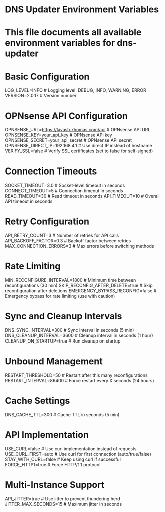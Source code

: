 # DNS Updater Environment Variables
# This file documents all available environment variables for dns-updater

# Basic Configuration
LOG_LEVEL=INFO                             # Logging level: DEBUG, INFO, WARNING, ERROR
VERSION=2.0.17                             # Version number

# OPNsense API Configuration
OPNSENSE_URL=https://lavash.7homas.com/api  # OPNsense API URL
OPNSENSE_KEY=your_api_key                  # OPNsense API key
OPNSENSE_SECRET=your_api_secret            # OPNsense API secret
OPNSENSE_DIRECT_IP=192.168.4.1             # Use direct IP instead of hostname
VERIFY_SSL=false                           # Verify SSL certificates (set to false for self-signed)

# Connection Timeouts
SOCKET_TIMEOUT=3.0                         # Socket-level timeout in seconds
CONNECT_TIMEOUT=5                          # Connection timeout in seconds
READ_TIMEOUT=30                            # Read timeout in seconds
API_TIMEOUT=10                             # Overall API timeout in seconds

# Retry Configuration
API_RETRY_COUNT=3                          # Number of retries for API calls
API_BACKOFF_FACTOR=0.3                     # Backoff factor between retries
MAX_CONNECTION_ERRORS=3                    # Max errors before switching methods

# Rate Limiting
MIN_RECONFIGURE_INTERVAL=1800              # Minimum time between reconfigurations (30 min)
SKIP_RECONFIG_AFTER_DELETE=true            # Skip reconfiguration after deletions
EMERGENCY_BYPASS_RECONFIG=false            # Emergency bypass for rate limiting (use with caution)

# Sync and Cleanup Intervals
DNS_SYNC_INTERVAL=300                      # Sync interval in seconds (5 min)
DNS_CLEANUP_INTERVAL=3600                  # Cleanup interval in seconds (1 hour)
CLEANUP_ON_STARTUP=true                    # Run cleanup on startup

# Unbound Management
RESTART_THRESHOLD=50                       # Restart after this many reconfigurations
RESTART_INTERVAL=86400                     # Force restart every X seconds (24 hours)

# Cache Settings
DNS_CACHE_TTL=300                          # Cache TTL in seconds (5 min)

# API Implementation
USE_CURL=false                             # Use curl implementation instead of requests
USE_CURL_FIRST=auto                        # Use curl for first connection (auto/true/false)
STAY_WITH_CURL=false                       # Keep using curl if successful
FORCE_HTTP1=true                           # Force HTTP/1.1 protocol

# Multi-Instance Support 
API_JITTER=true                            # Use jitter to prevent thundering herd
JITTER_MAX_SECONDS=15                      # Maximum jitter in seconds
